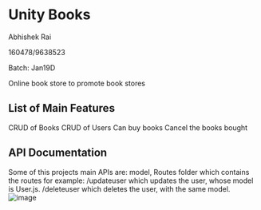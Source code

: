 # Unity Books
Abhishek Rai

160478/9638523

Batch: Jan19D

Online book store to promote book stores

## List of Main Features
CRUD of Books
CRUD of Users
Can buy books
Cancel the books bought

## API Documentation

Some of this projects main APIs are:
model,
Routes folder which contains the routes for example:
/updateuser which updates the user,
whose model is User.js.
/deleteuser which deletes the user,
with the same model.
![image](https://user-images.githubusercontent.com/29123465/60866949-68701900-a249-11e9-9cf9-789e0ad30db0.png)




